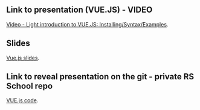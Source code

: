 ## Link to presentation (VUE.JS) - VIDEO
[Video - Light introduction to VUE.JS: Installing/Syntax/Examples](https://www.youtube.com/watch?v=ELRmcr6QTUc).

## Slides
[Vue.js slides](https://dimit999.github.io/reveal_vue_presentation/).

## Link to reveal presentation on the git - private RS School repo
[VUE.js code](https://github.com/rolling-scopes-school/dimit999-JS2020Q3/tree/presentation).
